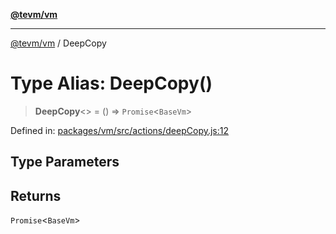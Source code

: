 [**@tevm/vm**](../README.md)

***

[@tevm/vm](../globals.md) / DeepCopy

# Type Alias: DeepCopy()

> **DeepCopy**\<\> = () => `Promise`\<`BaseVm`\>

Defined in: [packages/vm/src/actions/deepCopy.js:12](https://github.com/evmts/tevm-monorepo/blob/main/packages/vm/src/actions/deepCopy.js#L12)

## Type Parameters

## Returns

`Promise`\<`BaseVm`\>
